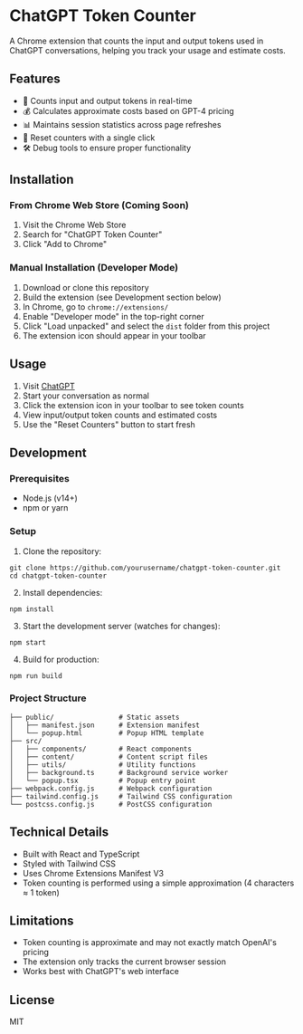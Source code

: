 # ChatGPT Token Counter

A Chrome extension that counts the input and output tokens used in ChatGPT conversations, helping you track your usage and estimate costs.

## Features

- 🔢 Counts input and output tokens in real-time
- 💰 Calculates approximate costs based on GPT-4 pricing
- 📊 Maintains session statistics across page refreshes
- 🔄 Reset counters with a single click
- 🛠️ Debug tools to ensure proper functionality

## Installation

### From Chrome Web Store (Coming Soon)

1. Visit the Chrome Web Store
2. Search for "ChatGPT Token Counter"
3. Click "Add to Chrome"

### Manual Installation (Developer Mode)

1. Download or clone this repository
2. Build the extension (see Development section below)
3. In Chrome, go to `chrome://extensions/`
4. Enable "Developer mode" in the top-right corner
5. Click "Load unpacked" and select the `dist` folder from this project
6. The extension icon should appear in your toolbar

## Usage

1. Visit [ChatGPT](https://chatgpt.com)
2. Start your conversation as normal
3. Click the extension icon in your toolbar to see token counts
4. View input/output token counts and estimated costs
5. Use the "Reset Counters" button to start fresh

## Development

### Prerequisites

- Node.js (v14+)
- npm or yarn

### Setup

1. Clone the repository:
```
git clone https://github.com/yourusername/chatgpt-token-counter.git
cd chatgpt-token-counter
```

2. Install dependencies:
```
npm install
```

3. Start the development server (watches for changes):
```
npm start
```

4. Build for production:
```
npm run build
```

### Project Structure

```
├── public/                # Static assets
│   ├── manifest.json      # Extension manifest
│   └── popup.html         # Popup HTML template
├── src/
│   ├── components/        # React components
│   ├── content/           # Content script files
│   ├── utils/             # Utility functions
│   ├── background.ts      # Background service worker
│   └── popup.tsx          # Popup entry point
├── webpack.config.js      # Webpack configuration
├── tailwind.config.js     # Tailwind CSS configuration
└── postcss.config.js      # PostCSS configuration
```

## Technical Details

- Built with React and TypeScript
- Styled with Tailwind CSS
- Uses Chrome Extensions Manifest V3
- Token counting is performed using a simple approximation (4 characters ≈ 1 token)

## Limitations

- Token counting is approximate and may not exactly match OpenAI's pricing
- The extension only tracks the current browser session
- Works best with ChatGPT's web interface

## License

MIT
